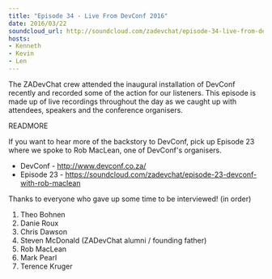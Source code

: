 ```yaml
---
title: "Episode 34 - Live From DevConf 2016"
date: 2016/03/22
soundcloud_url: http://soundcloud.com/zadevchat/episode-34-live-from-devconf-2016
hosts:
- Kenneth
- Kevin
- Len
---
```


The ZADevChat crew attended the inaugural installation of DevConf recently and recorded some of the action for our listeners. This episode is made up of live recordings throughout the day as we caught up with attendees, speakers and the conference organisers.

READMORE

If you want to hear more of the backstory to DevConf, pick up Episode 23 where we spoke to Rob MacLean, one of DevConf's organisers.

* DevConf - http://www.devconf.co.za/
* Episode 23 - https://soundcloud.com/zadevchat/episode-23-devconf-with-rob-maclean

Thanks to everyone who gave up some time to be interviewed! (in order)

1. Theo Bohnen
1. Danie Roux
1. Chris Dawson
1. Steven McDonald (ZADevChat alumni / founding father)
1. Rob MacLean
1. Mark Pearl
1. Terence Kruger
